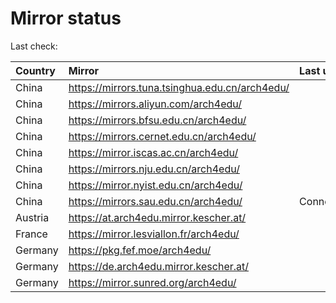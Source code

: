<script src="./time.js"></script>
# Mirror status
Last check: <script type="text/javascript">localize(1724131142.1775053);</script>

|Country|Mirror|Last update|
|:------|:-----|:----------|
|China|https://mirrors.tuna.tsinghua.edu.cn/arch4edu/|<script type="text/javascript">localize(1724092759);</script>|
|China|https://mirrors.aliyun.com/arch4edu/|<script type="text/javascript">localize(1724092759);</script>|
|China|https://mirrors.bfsu.edu.cn/arch4edu/|<script type="text/javascript">localize(1724092759);</script>|
|China|https://mirrors.cernet.edu.cn/arch4edu/|<script type="text/javascript">localize(1724092759);</script>|
|China|https://mirror.iscas.ac.cn/arch4edu/|<script type="text/javascript">localize(1724092759);</script>|
|China|https://mirrors.nju.edu.cn/arch4edu/|<script type="text/javascript">localize(1724006077);</script>|
|China|https://mirror.nyist.edu.cn/arch4edu/|<script type="text/javascript">localize(1724049603);</script>|
|China|https://mirrors.sau.edu.cn/arch4edu/|ConnectionError|
|Austria|https://at.arch4edu.mirror.kescher.at/|<script type="text/javascript">localize(1724092759);</script>|
|France|https://mirror.lesviallon.fr/arch4edu/|<script type="text/javascript">localize(1724092759);</script>|
|Germany|https://pkg.fef.moe/arch4edu/|<script type="text/javascript">localize(1724092759);</script>|
|Germany|https://de.arch4edu.mirror.kescher.at/|<script type="text/javascript">localize(1724092759);</script>|
|Germany|https://mirror.sunred.org/arch4edu/|<script type="text/javascript">localize(1724092759);</script>|

<script src="./tablefilter/tablefilter.js"></script>
<script src="./table.js"></script>